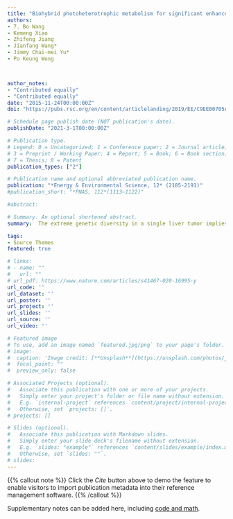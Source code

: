 ```yaml
---
title: "Biohybrid photoheterotrophic metabolism for significant enhancement of biological nitrogen fixation in pure microbial cultures"
authors:
- 7. Bo Wang
- Kemeng Xiao
- Zhifeng Jiang
- Jianfang Wang*
- Jimmy Chai-mei Yu*
- Po Keung Wong



author_notes:
- "Contributed equally"
- "Contributed equally"
date: "2015-11-24T00:00:00Z"
doi: "https://pubs.rsc.org/en/content/articlelanding/2019/EE/C9EE00705A#!divAbstract"

# Schedule page publish date (NOT publication's date).
publishDate: "2021-3-1T00:00:00Z"

# Publication type.
# Legend: 0 = Uncategorized; 1 = Conference paper; 2 = Journal article;
# 3 = Preprint / Working Paper; 4 = Report; 5 = Book; 6 = Book section;
# 7 = Thesis; 8 = Patent
publication_types: ["2"]

# Publication name and optional abbreviated publication name.
publication: "*Energy & Environmental Science, 12* (2185-2191)"
#publication_short: "*PNAS, 112*(1113–1122)"

#abstract: 

# Summary. An optional shortened abstract.
summary:  The extreme genetic diversity in a single liver tumor implies clonal evolution under the non-Darwinian mode.

tags:
- Source Themes
featured: true

# links:
# - name: ""
#   url: ""
# url_pdf: https://www.nature.com/articles/s41467-020-16995-y
url_code: ''
url_dataset: ''
url_poster: ''
url_project: ''
url_slides: ''
url_source: ''
url_video: ''

# Featured image
# To use, add an image named `featured.jpg/png` to your page's folder. 
# image:
#  caption: 'Image credit: [**Unsplash**](https://unsplash.com/photos/jdD8gXaTZsc)'
#  focal_point: ""
#  preview_only: false

# Associated Projects (optional).
#   Associate this publication with one or more of your projects.
#   Simply enter your project's folder or file name without extension.
#   E.g. `internal-project` references `content/project/internal-project/index.md`.
#   Otherwise, set `projects: []`.
# projects: []

# Slides (optional).
#   Associate this publication with Markdown slides.
#   Simply enter your slide deck's filename without extension.
#   E.g. `slides: "example"` references `content/slides/example/index.md`.
#   Otherwise, set `slides: ""`.
# slides:
---
```


{{% callout note %}}
Click the *Cite* button above to demo the feature to enable visitors to import publication metadata into their reference management software.
{{% /callout %}}

Supplementary notes can be added here, including [code and math](https://sourcethemes.com/academic/docs/writing-markdown-latex/).

